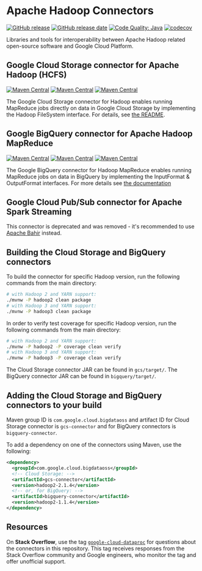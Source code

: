 # Apache Hadoop Connectors

[![GitHub release](https://img.shields.io/github/release/GoogleCloudDataproc/hadoop-connectors.svg)](https://github.com/GoogleCloudDataproc/hadoop-connectors/releases/latest)
[![GitHub release date](https://img.shields.io/github/release-date/GoogleCloudDataproc/hadoop-connectors.svg)](https://github.com/GoogleCloudDataproc/hadoop-connectors/releases/latest)
[![Code Quality: Java](https://img.shields.io/lgtm/grade/java/g/GoogleCloudDataproc/hadoop-connectors.svg?logo=lgtm&logoWidth=18)](https://lgtm.com/projects/g/GoogleCloudDataproc/hadoop-connectors/context:java)
[![codecov](https://codecov.io/gh/GoogleCloudDataproc/hadoop-connectors/branch/master/graph/badge.svg)](https://codecov.io/gh/GoogleCloudDataproc/hadoop-connectors)

Libraries and tools for interoperability between Apache Hadoop related
open-source software and Google Cloud Platform.

## Google Cloud Storage connector for Apache Hadoop (HCFS)

[![Maven Central](https://img.shields.io/maven-central/v/com.google.cloud.bigdataoss/gcs-connector/hadoop1.svg?label=Maven%20Central)](https://search.maven.org/search?q=g:com.google.cloud.bigdataoss%20AND%20a:gcs-connector%20AND%20v:hadoop1-*)
[![Maven Central](https://img.shields.io/maven-central/v/com.google.cloud.bigdataoss/gcs-connector/hadoop2.svg?label=Maven%20Central)](https://search.maven.org/search?q=g:com.google.cloud.bigdataoss%20AND%20a:gcs-connector%20AND%20v:hadoop2-*)
[![Maven Central](https://img.shields.io/maven-central/v/com.google.cloud.bigdataoss/gcs-connector/hadoop3.svg?label=Maven%20Central)](https://search.maven.org/search?q=g:com.google.cloud.bigdataoss%20AND%20a:gcs-connector%20AND%20v:hadoop3-*)

The Google Cloud Storage connector for Hadoop enables running MapReduce jobs
directly on data in Google Cloud Storage by implementing the Hadoop FileSystem
interface. For details, see [the README](gcs/README.md).

## Google BigQuery connector for Apache Hadoop MapReduce

[![Maven Central](https://img.shields.io/maven-central/v/com.google.cloud.bigdataoss/bigquery-connector/hadoop1.svg?label=Maven%20Central)](https://search.maven.org/search?q=g:com.google.cloud.bigdataoss%20AND%20a:bigquery-connector%20AND%20v:hadoop1-*)
[![Maven Central](https://img.shields.io/maven-central/v/com.google.cloud.bigdataoss/bigquery-connector/hadoop2.svg?label=Maven%20Central)](https://search.maven.org/search?q=g:com.google.cloud.bigdataoss%20AND%20a:bigquery-connector%20AND%20v:hadoop2-*)
[![Maven Central](https://img.shields.io/maven-central/v/com.google.cloud.bigdataoss/bigquery-connector/hadoop3.svg?label=Maven%20Central)](https://search.maven.org/search?q=g:com.google.cloud.bigdataoss%20AND%20a:bigquery-connector%20AND%20v:hadoop3-*)

The Google BigQuery connector for Hadoop MapReduce enables running MapReduce
jobs on data in BigQuery by implementing the InputFormat & OutputFormat
interfaces. For more details see
[the documentation](https://cloud.google.com/dataproc/docs/concepts/connectors/bigquery)

## Google Cloud Pub/Sub connector for Apache Spark Streaming

This connector is deprecated and was removed - it's recommended to use
[Apache Bahir](https://bahir.apache.org/) instead.

## Building the Cloud Storage and BigQuery connectors

To build the connector for specific Hadoop version, run the following commands
from the main directory:

```bash
# with Hadoop 2 and YARN support:
./mvnw -P hadoop2 clean package
# with Hadoop 3 and YARN support:
./mvnw -P hadoop3 clean package
```

In order to verify test coverage for specific Hadoop version, run the following
commands from the main directory:

```bash
# with Hadoop 2 and YARN support:
./mvnw -P hadoop2 -P coverage clean verify
# with Hadoop 3 and YARN support:
./mvnw -P hadoop3 -P coverage clean verify
```

The Cloud Storage connector JAR can be found in `gcs/target/`. The BigQuery
connector JAR can be found in `bigquery/target/`.

## Adding the Cloud Storage and BigQuery connectors to your build

Maven group ID is `com.google.cloud.bigdataoss` and artifact ID for Cloud
Storage connector is `gcs-connector` and for BigQuery connectors is
`bigquery-connector`.

To add a dependency on one of the connectors using Maven, use the following:

```xml
<dependency>
  <groupId>com.google.cloud.bigdataoss</groupId>
  <!-- Cloud Storage: -->
  <artifactId>gcs-connector</artifactId>
  <version>hadoop2-2.1.4</version>
  <!-- or, for BigQuery: -->
  <artifactId>bigquery-connector</artifactId>
  <version>hadoop2-1.1.4</version>
</dependency>
```

## Resources

On **Stack Overflow**, use the tag
[`google-cloud-dataproc`](https://stackoverflow.com/tags/google-cloud-dataproc)
for questions about the connectors in this repository. This tag receives
responses from the Stack Overflow community and Google engineers, who monitor
the tag and offer unofficial support.

